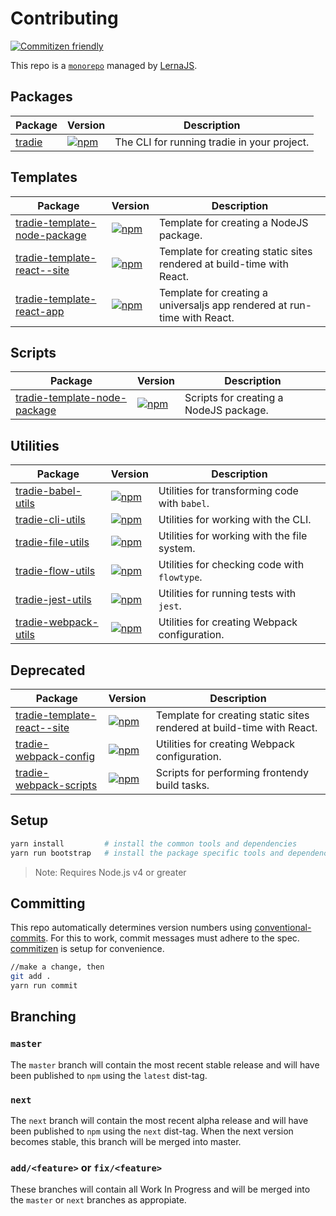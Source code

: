 # Contributing

[![Commitizen friendly](https://img.shields.io/badge/commitizen-friendly-brightgreen.svg)](http://commitizen.github.io/cz-cli/)

This repo is a [`monorepo`](https://github.com/babel/babel/blob/master/doc/design/monorepo.md) managed by [LernaJS](https://lernajs.io).

## Packages

| Package | Version | Description |
|---------|---------|-------------|
| [tradie](../packages/tradie) | [![npm](https://img.shields.io/npm/v/tradie.svg)]() | The CLI for running tradie in your project. |

## Templates

| Package | Version | Description |
|---------|---------|-------------|
| [tradie-template-node-package](../packages/tradie-template-node-package) | [![npm](https://img.shields.io/npm/v/tradie-template-node-package.svg)]() | Template for creating a NodeJS package. |
| [tradie-template-react--site](../packages/tradie-template-react-site) | [![npm](https://img.shields.io/npm/v/tradie-template-react-site.svg)]() | Template for creating static sites rendered at build-time with React. |
| [tradie-template-react-app](../packages/tradie-template-react-app) | [![npm](https://img.shields.io/npm/v/tradie-template-react-app.svg)]() | Template for creating a universaljs app rendered at run-time with React. |

## Scripts

| Package | Version | Description |
|---------|---------|-------------|
| [tradie-template-node-package](../packages/tradie-template-template-node-package) | [![npm](https://img.shields.io/npm/v/tradie-template-template-nodejs-package.svg)]() | Scripts for creating a NodeJS package. |

## Utilities

| Package | Version | Description |
|---------|---------|-------------|
| [tradie-babel-utils](../packages/tradie-babel-utils) | [![npm](https://img.shields.io/npm/v/tradie-babel-utils.svg)]() | Utilities for transforming code with `babel`. |
| [tradie-cli-utils](../packages/tradie-cli-utils) | [![npm](https://img.shields.io/npm/v/tradie-cli-utils.svg)]() | Utilities for working with the CLI. |
| [tradie-file-utils](../packages/tradie-file-utils) | [![npm](https://img.shields.io/npm/v/tradie-file-utils.svg)]() | Utilities for working with the file system. |
| [tradie-flow-utils](../packages/tradie-flow-utils) | [![npm](https://img.shields.io/npm/v/tradie-flow-utils.svg)]() | Utilities for checking code with `flowtype`. |
| [tradie-jest-utils](../packages/tradie-jest-utils) | [![npm](https://img.shields.io/npm/v/tradie-jest-utils.svg)]() | Utilities for running tests with `jest`. |
| [tradie-webpack-utils](../packages/tradie-webpack-utils) | [![npm](https://img.shields.io/npm/v/tradie-webpack-utils.svg)]() | Utilities for creating Webpack configuration. |

## Deprecated

| Package | Version | Description |
|---------|---------|-------------|
| [tradie-template-react--site](../packages/tradie-template-react-static-site) | [![npm](https://img.shields.io/npm/v/tradie-template-react-static-site.svg)]() | Template for creating static sites rendered at build-time with React. |
| [tradie-webpack-config](../packages/tradie-webpack-config) | [![npm](https://img.shields.io/npm/v/tradie-webpack-config.svg)]() | Utilities for creating Webpack configuration. |
| [tradie-webpack-scripts](../packages/tradie-webpack-scripts) | [![npm](https://img.shields.io/npm/v/tradie-webpack-scripts.svg)]() | Scripts for performing frontendy build tasks. |


## Setup

```bash
yarn install         # install the common tools and dependencies
yarn run bootstrap   # install the package specific tools and dependencies
```

> Note: Requires Node.js v4 or greater

## Committing

This repo automatically determines version numbers using [conventional-commits](https://conventionalcommits.org/). For this to work, commit messages must adhere to the spec. [commitizen](https://github.com/commitizen/cz-cli) is setup for convenience.

```bash
//make a change, then
git add .
yarn run commit
```

## Branching

### `master`

The `master` branch will contain the most recent stable release and will have been published to `npm` using the `latest` dist-tag.

### `next`

The `next` branch will contain the most recent alpha release and will have been published to `npm` using the `next` dist-tag. When the next version becomes stable, this branch will be merged into master.

### `add/<feature>` or `fix/<feature>`

These branches will contain all Work In Progress and will be merged into the `master` or `next` branches as appropiate.

